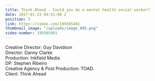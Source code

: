 ```yaml
---
title: Think Ahead - Could you be a mental health social worker?
date: 2017-01-23 04:51:00 Z
position: 5
link: https://vimeo.com/199305401
thumbnail_image: "/uploads/image_005.png"
video-number: 199305401
---
```


Creative Director: Guy Davidson<br>
Director: Danny Clarke<br>
Production: Inkfield Media<br>
DP: Stephen Ribeiro<br>
Creative Agency & Post Production: TOAD.<br>
Client: Think Ahead<br>